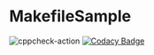 # MakefileSample

![cppcheck-action](https://github.com/99002674/MakefileSample/workflows/cppcheck-action/badge.svg)
[![Codacy Badge](https://app.codacy.com/project/badge/Grade/f812a3e8ac8e4f0f855f567f657c51f9)](https://www.codacy.com/gh/99002674/MakefileSample/dashboard?utm_source=github.com&amp;utm_medium=referral&amp;utm_content=99002674/MakefileSample&amp;utm_campaign=Badge_Grade)
